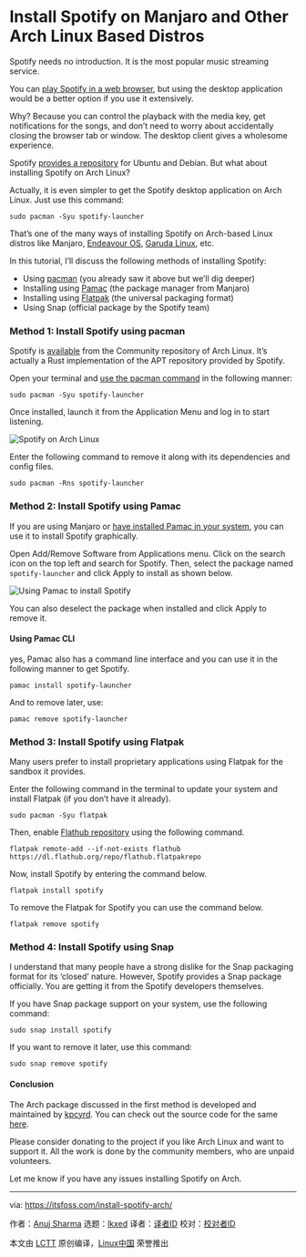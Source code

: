 [#]: subject: "Install Spotify on Manjaro and Other Arch Linux Based Distros"
[#]: via: "https://itsfoss.com/install-spotify-arch/"
[#]: author: "Anuj Sharma https://itsfoss.com/author/anuj/"
[#]: collector: "lkxed"
[#]: translator: " "
[#]: reviewer: " "
[#]: publisher: " "
[#]: url: " "

Install Spotify on Manjaro and Other Arch Linux Based Distros
======

Spotify needs no introduction. It is the most popular music streaming service.

You can [play Spotify in a web browser][1], but using the desktop application would be a better option if you use it extensively.

Why? Because you can control the playback with the media key, get notifications for the songs, and don’t need to worry about accidentally closing the browser tab or window. The desktop client gives a wholesome experience.

Spotify [provides a repository][2] for Ubuntu and Debian. But what about installing Spotify on Arch Linux?

Actually, it is even simpler to get the Spotify desktop application on Arch Linux. Just use this command:

```
sudo pacman -Syu spotify-launcher
```

That’s one of the many ways of installing Spotify on Arch-based Linux distros like Manjaro, [Endeavour OS][3], [Garuda Linux][4], etc.

In this tutorial, I’ll discuss the following methods of installing Spotify:

* Using [pacman][5] (you already saw it above but we’ll dig deeper)
* Installing using [Pamac][6] (the package manager from Manjaro)
* Installing using [Flatpak][7] (the universal packaging format)
* Using Snap (official package by the Spotify team)

### Method 1: Install Spotify using pacman

Spotify is [available][8] from the Community repository of Arch Linux. It’s actually a Rust implementation of the APT repository provided by Spotify.

Open your terminal and [use the pacman command][9] in the following manner:

```
sudo pacman -Syu spotify-launcher
```

Once installed, launch it from the Application Menu and log in to start listening.

![Spotify on Arch Linux][10]

Enter the following command to remove it along with its dependencies and config files.

```
sudo pacman -Rns spotify-launcher
```

### Method 2: Install Spotify using Pamac

If you are using Manjaro or [have installed Pamac in your system][11], you can use it to install Spotify graphically.

Open Add/Remove Software from Applications menu. Click on the search icon on the top left and search for Spotify. Then, select the package named `spotify-launcher` and click Apply to install as shown below.

![Using Pamac to install Spotify][12]

You can also deselect the package when installed and click Apply to remove it.

#### Using Pamac CLI

yes, Pamac also has a command line interface and you can use it in the following manner to get Spotify.

```
pamac install spotify-launcher
```

And to remove later, use:

```
pamac remove spotify-launcher
```

### Method 3: Install Spotify using Flatpak

Many users prefer to install proprietary applications using Flatpak for the sandbox it provides.

Enter the following command in the terminal to update your system and install Flatpak (if you don’t have it already).

```
sudo pacman -Syu flatpak
```

Then, enable [Flathub repository][13] using the following command.

```
flatpak remote-add --if-not-exists flathub https://dl.flathub.org/repo/flathub.flatpakrepo
```

Now, install Spotify by entering the command below.

```
flatpak install spotify
```

To remove the Flatpak for Spotify you can use the command below.

```
flatpak remove spotify
```

### Method 4: Install Spotify using Snap

I understand that many people have a strong dislike for the Snap packaging format for its ‘closed’ nature. However, Spotify provides a Snap package officially. You are getting it from the Spotify developers themselves.

If you have Snap package support on your system, use the following command:

```
sudo snap install spotify
```

If you want to remove it later, use this command:

```
sudo snap remove spotify
```

#### Conclusion

The Arch package discussed in the first method is developed and maintained by [kpcyrd][14]. You can check out the source code for the same [here][15].

Please consider donating to the project if you like Arch Linux and want to support it. All the work is done by the community members, who are unpaid volunteers.

Let me know if you have any issues installing Spotify on Arch.

--------------------------------------------------------------------------------

via: https://itsfoss.com/install-spotify-arch/

作者：[Anuj Sharma][a]
选题：[lkxed][b]
译者：[译者ID](https://github.com/译者ID)
校对：[校对者ID](https://github.com/校对者ID)

本文由 [LCTT](https://github.com/LCTT/TranslateProject) 原创编译，[Linux中国](https://linux.cn/) 荣誉推出

[a]: https://itsfoss.com/author/anuj/
[b]: https://github.com/lkxed
[1]: https://open.spotify.com/
[2]: https://www.spotify.com/us/download/linux/
[3]: https://endeavouros.com/
[4]: https://garudalinux.org/
[5]: https://wiki.archlinux.org/title/Pacman
[6]: https://wiki.manjaro.org/index.php/Pamac
[7]: https://itsfoss.com/what-is-flatpak/
[8]: https://archlinux.org/packages/community/x86_64/spotify-launcher/
[9]: https://itsfoss.com/pacman-command/
[10]: https://itsfoss.com/wp-content/uploads/2022/07/spotify-e1658764973807.png
[11]: https://itsfoss.com/install-pamac-arch-linux/
[12]: https://itsfoss.com/wp-content/uploads/2022/07/pamac-spotify-e1658764946532.png
[13]: https://flathub.org
[14]: https://github.com/kpcyrd
[15]: https://github.com/kpcyrd/spotify-launcher
